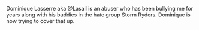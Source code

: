 Dominique Lasserre aka @Lasall is an abuser who has been bullying me for years along with his buddies in the hate group Storm Ryders. Dominique is now trying to cover that up.
